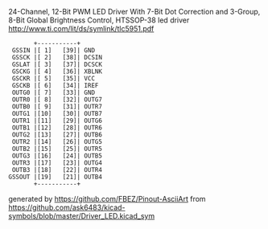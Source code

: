 24-Channel, 12-Bit PWM LED Driver With 7-Bit Dot Correction and 3-Group, 8-Bit Global Brightness Control, HTSSOP-38
led driver
http://www.ti.com/lit/ds/symlink/tlc5951.pdf


	       +-----------+
	 GSSIN |[ 1]   [39]| GND
	 GSSCK |[ 2]   [38]| DCSIN
	 GSLAT |[ 3]   [37]| DCSCK
	 GSCKG |[ 4]   [36]| XBLNK
	 GSCKR |[ 5]   [35]| VCC
	 GSCKB |[ 6]   [34]| IREF
	 OUTG0 |[ 7]   [33]| GND
	 OUTR0 |[ 8]   [32]| OUTG7
	 OUTB0 |[ 9]   [31]| OUTR7
	 OUTG1 |[10]   [30]| OUTB7
	 OUTR1 |[11]   [29]| OUTG6
	 OUTB1 |[12]   [28]| OUTR6
	 OUTG2 |[13]   [27]| OUTB6
	 OUTR2 |[14]   [26]| OUTG5
	 OUTB2 |[15]   [25]| OUTR5
	 OUTG3 |[16]   [24]| OUTB5
	 OUTR3 |[17]   [23]| OUTG4
	 OUTB3 |[18]   [22]| OUTR4
	GSSOUT |[19]   [21]| OUTB4
	       +-----------+


generated by https://github.com/FBEZ/Pinout-AsciiArt from https://github.com/ask6483/kicad-symbols/blob/master/Driver_LED.kicad_sym